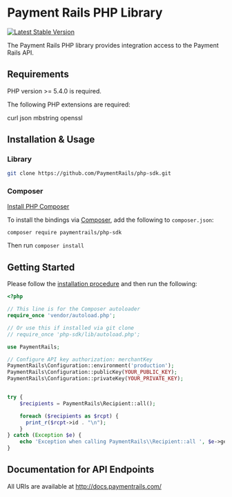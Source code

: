 # Payment Rails PHP Library

[![Latest Stable Version](https://poser.pugx.org/paymentrails/php-sdk/v/stable.png)](https://packagist.org/packages/paymentrails/php-sdk)

The Payment Rails PHP library provides integration access to the Payment Rails API.


## Requirements

PHP version >= 5.4.0 is required.

The following PHP extensions are required:

curl
json
mbstring
openssl

## Installation & Usage

### Library

```bash
git clone https://github.com/PaymentRails/php-sdk.git
```


### Composer

[Install PHP Composer](https://getcomposer.org/doc/00-intro.md)

To install the bindings via [Composer](http://getcomposer.org/), add the following to `composer.json`:

```bash
composer require paymentrails/php-sdk
```

Then run `composer install`


## Getting Started

Please follow the [installation procedure](#installation--usage) and then run the following:

```php
<?php

// This line is for the Composer autoloader
require_once 'vendor/autoload.php';

// Or use this if installed via git clone
// require_once 'php-sdk/lib/autoload.php';

use PaymentRails;

// Configure API key authorization: merchantKey
PaymentRails\Configuration::environment('production');
PaymentRails\Configuration::publicKey(YOUR_PUBLIC_KEY);
PaymentRails\Configuration::privateKey(YOUR_PRIVATE_KEY);


try {
    $recipients = PaymentRails\Recipient::all();

    foreach ($recipients as $rcpt) {
      print_r($rcpt->id . "\n");
    }
} catch (Exception $e) {
    echo 'Exception when calling PaymentRails\\Recipient::all ', $e->getMessage(), PHP_EOL;
}
```

## Documentation for API Endpoints

All URIs are available at http://docs.paymentrails.com/
